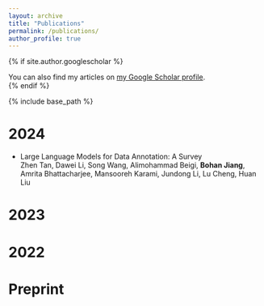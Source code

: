 ```yaml
---
layout: archive
title: "Publications"
permalink: /publications/
author_profile: true
---
```


{% if site.author.googlescholar %}
  <div class="wordwrap">You can also find my articles on <a href="{{site.author.googlescholar}}">my Google Scholar profile</a>.</div>
{% endif %}

{% include base_path %}
<br />


2024
======
* Large Language Models for Data Annotation: A Survey<br />
Zhen Tan, Dawei Li, Song Wang, Alimohammad Beigi, **Bohan Jiang**, Amrita Bhattacharjee, Mansooreh Karami, Jundong Li, Lu Cheng, Huan Liu


2023
======


2022
======


Preprint
======


